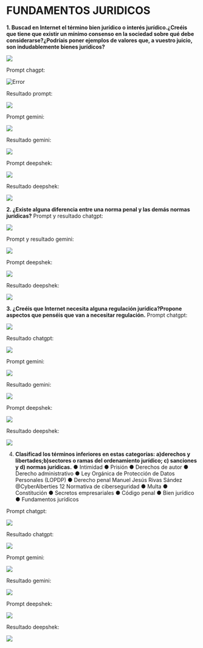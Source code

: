 # FUNDAMENTOS JURIDICOS

**1. Buscad en Internet el término bien jurídico o interés jurídico.¿Creéis que tiene que
existir un mínimo consenso en la sociedad sobre qué debe considerarse?¿Podríais
poner ejemplos de valores que, a vuestro juicio, son indudablemente bienes
jurídicos?**

![](Fundamentos-Jurídicos-Portada.png)

Prompt chagpt:

![Error]([Fundamentos-Jurídicos1.png](https://github.com/JCA2005/Ciberseguridad/blob/main/NC/Images/Fundamentos-Jur%C3%ADdicos1.png))

Resultado prompt:

![](Fundamentos-Jurídicos2.png)

Prompt gemini:

![](Fundamentos-Jurídicos3.png)

Resultado gemini:

![](Fundamentos-Jurídicos4.png)

Prompt deepshek:

![](Fundamentos-Jurídicos5.png)

Resultado deepshek:

![](Fundamentos-Jurídicos6.png)

**2. ¿Existe alguna diferencia entre una norma penal y las demás normas jurídicas?**
Prompt y resultado chatgpt:

![](Fundamentos-Jurídicos7.png)

Prompt y resultado gemini:

![](Fundamentos-Jurídicos8.png)

Prompt deepshek:

![](Fundamentos-Jurídicos9.png)

Resultado deepshek:

![](Fundamentos-Jurídicos10.png)

**3. ¿Creéis que Internet necesita alguna regulación jurídica?Propone aspectos que
penséis que van a necesitar regulación.**
Prompt chatgpt:

![](Fundamentos-Jurídicos11.png)

Resultado chatgpt:

![](Fundamentos-Jurídicos12.png)

Prompt gemini:

![](Fundamentos-Jurídicos13.png)

Resultado gemini:

![](Fundamentos-Jurídicos14.png)

Prompt deepshek:

![](Fundamentos-Jurídicos15.png)

Resultado deepshek:

![](Fundamentos-Jurídicos16.png)

4. **Clasificad los términos inferiores en estas categorías: a)derechos y
libertades;b)sectores o ramas del ordenamiento jurídico; c) sanciones y d) normas
jurídicas.**
● Intimidad
● Prisión
● Derechos de autor
● Derecho administrativo
● Ley Orgánica de Protección de Datos Personales (LOPDP)
● Derecho penal Manuel Jesús Rivas Sández @CyberAlberties 12 Normativa de
ciberseguridad
● Multa
● Constitución
● Secretos empresariales
● Código penal
● Bien jurídico
● Fundamentos jurídicos

Prompt chatgpt:

![](Fundamentos-Jurídicos17.png)

Resultado chatgpt:

![](Fundamentos-Jurídicos18.png)

Prompt gemini:

![](Fundamentos-Jurídicos19.png)

Resultado gemini:

![](Fundamentos-Jurídicos20.png)

Prompt deepshek:

![](Fundamentos-Jurídicos21.png)

Resultado deepshek:

![](Fundamentos-Jurídicos22.png)

